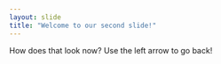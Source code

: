 ```yaml
---
layout: slide
title: "Welcome to our second slide!"
---
```

How does that look now?
Use the left arrow to go back!
